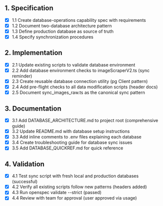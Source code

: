 ## 1. Specification
- [x] 1.1 Create database-operations capability spec with requirements
- [x] 1.2 Document two-database architecture pattern
- [x] 1.3 Define production database as source of truth
- [x] 1.4 Specify synchronization procedures

## 2. Implementation
- [x] 2.1 Update existing scripts to validate database environment
- [x] 2.2 Add database environment checks to imageScraperV2.ts (sync reminder)
- [x] 2.3 Create reusable database connection utility (pg Client pattern)
- [x] 2.4 Add pre-flight checks to all data modification scripts (header docs)
- [x] 2.5 Document sync_images_raw.ts as the canonical sync pattern

## 3. Documentation
- [x] 3.1 Add DATABASE_ARCHITECTURE.md to project root (comprehensive guide)
- [x] 3.2 Update README.md with database setup instructions
- [x] 3.3 Add inline comments to .env files explaining each database
- [x] 3.4 Create troubleshooting guide for database sync issues
- [x] 3.5 Add DATABASE_QUICKREF.md for quick reference

## 4. Validation
- [x] 4.1 Test sync script with fresh local and production databases (successful)
- [x] 4.2 Verify all existing scripts follow new patterns (headers added)
- [x] 4.3 Run openspec validate --strict (passed)
- [x] 4.4 Review with team for approval (user approved via usage)
